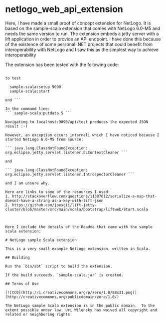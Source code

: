 # netlogo_web_api_extension
Here, I have made a small proof of concept extension for NetLogo. It is based on the sample-scala extension that comes with NetLogo 6.0-M5 and needs the same version to run. The extension embeds a jetty server with a lift application in order to provide an API endpoint. I have done this because of the existence of some personal .NET projects that could benefit from interoperability with NetLogo and I saw this as the simplest way to achieve interoperability

The extension has been tested with the following code:

``` extensions [ sample-scala ]

to test
  
  sample-scala:setup 9090
  sample-scala:start
  
end ```

In the command line: 
``` sample-scala:putdata 5 ```

Navigating to localhost:9090/api/test produces the expected JSON result :-) 

However, an exception occurs internali which I have noticed because I started NetLogo 6.0-M5 from source:

``` java.lang.ClassNotFoundException: org.eclipse.jetty.servlet.listener.ELContextCleaner ```

and 

``` java.lang.ClassNotFoundException: org.eclipse.jetty.servlet.listener.IntrospectorCleaner ```

and I am unsure why. 

Here are links to some of the resources I used:
1. http://stackoverflow.com/questions/11387612/serialize-a-map-that-doesnt-have-a-string-as-a-key-with-lift-json
2. https://github.com/joescii/lift-jetty-cluster/blob/master/src/main/scala/bootstrap/liftweb/Start.scala 



Here I include the details of the Readme that came with the sample scala extension: 

# NetLogo sample Scala extension

This is a very small example NetLogo extension, written in Scala.

## Building

Run the `bin/sbt` script to build the extension.

If the build succeeds, `sample-scala.jar` is created.

## Terms of Use

[![CC0](http://i.creativecommons.org/p/zero/1.0/88x31.png)](http://creativecommons.org/publicdomain/zero/1.0/)

The NetLogo sample Scala extension is in the public domain.  To the extent possible under law, Uri Wilensky has waived all copyright and related or neighboring rights.